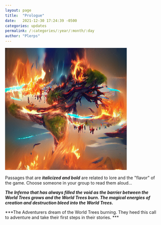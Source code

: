 ```yaml
---
layout: page
title:  "Prologue"
date:   2021-12-30 17:24:39 -0500
categories: updates
permalink: /:categories/:year/:month/:day
author: "Plerps"
---
```


<img src="Art_Inferno.png" alt="The World Trees burn...">

Passages that are ***italicized and bold*** are related to lore and the "flavor" of the game. Choose someone in your group to read them aloud...

***The Inferno that has always filled the void as the barrier between the World Trees grows and the World Trees burn. The magical energies of creation and destruction bleed into the World Trees.***

***The Adventurers dream of the World Trees burning. They heed this call to adventure and take their first steps in their stories. *** 
